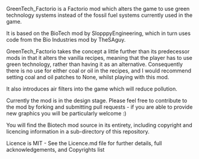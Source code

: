 GreenTech_Factorio is a Factorio mod which alters the game to use green technology systems instead of the fossil fuel systems currently used in the game.

It is based on the BioTech mod by SlopppyEngineering, which in turn uses code from the Bio Industries mod by TheSAguy.

GreenTech_Factorio takes the concept a little further than its predecessor mods in that it alters the vanilla recipes, meaning that the player has to use green technology, rather than having it as an alternative. Consequently there is no use for either coal or oil in the recipes, and I would recommend setting coal and oil patches to None, whilst playing with this mod.

It also introduces air filters into the game which will reduce pollution.

Currently the mod is in the design stage. Please feel free to contribute to the mod by forking and submitting pull requests - if you are able to provide new graphics you will be particularly welcome :)

You will find the Biotech mod source in its entirety, including copyright and licencing information in a sub-directory of this repository.

Licence is MIT - See the Licence.md file for further details, full acknowledgements, and Copyrights list
